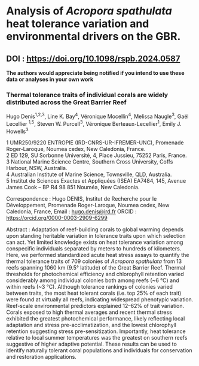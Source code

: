 # Analysis of *Acropora spathulata* heat tolerance variation and environmental drivers on the GBR.

 ## DOI : https://doi.org/10.1098/rspb.2024.0587

**The authors would appreciate being notified if you intend to use these data or analyses in your own work**

### Thermal tolerance traits of individual corals are widely distributed across the Great Barrier Reef
 
Hugo Denis<sup>1,2,3</sup>, Line K. Bay<sup>4</sup>, Véronique Mocellin<sup>4</sup>, Melissa Naugle<sup>3</sup>, Gaël Lecellier <sup>1,5</sup>, Steven W. Purcell<sup>3</sup>, Véronique Berteaux-Lecellier<sup>1</sup>, Emily J. Howells<sup>3</sup>

1 UMR250/9220 ENTROPIE (IRD-CNRS-UR-IFREMER-UNC), Promenade Roger-Laroque, Noumea cedex, New Caledonia, France.    
2 ED 129, SU Sorbonne Université, 4, Place Jussieu, 75252 Paris, France.    
3 National Marine Science Centre, Southern Cross University, Coffs Harbour, NSW, Australia.    
4 Australian Institute of Marine Science, Townsville, QLD, Australia.    
5 Institut de Sciences Exactes et Appliquées (ISEA) EA7484, 145, Avenue James Cook – BP R4 98 851 Nouméa, New Caledonia.    

Correspondence : Hugo DENIS, Institut de Recherche pour le Développement, Promenade Roger-Laroque, Noumea cedex, New Caledonia, France, Email : hugo.denis@ird.fr ORCID : https://orcid.org/0000-0003-2909-6299

Abstract : Adaptation of reef-building corals to global warming depends upon standing heritable variation in tolerance traits upon which selection can act. Yet limited knowledge exists on heat tolerance variation among conspecific individuals separated by meters to hundreds of kilometers. Here, we performed standardized acute heat stress assays to quantify the thermal tolerance traits of 709 colonies of *Acropora spathulata* from 13 reefs spanning 1060 km (9.5° latitude) of the Great Barrier Reef. Thermal thresholds for photochemical efficiency and chlorophyll retention varied considerably among individual colonies both among reefs (~6 °C) and within reefs (~3 °C). Although tolerance rankings of colonies varied between traits, the most heat tolerant corals (i.e. top 25% of each trait) were found at virtually all reefs, indicating widespread phenotypic variation. Reef-scale environmental predictors explained 12–62% of trait variation. Corals exposed to high thermal averages and recent thermal stress exhibited the greatest photochemical performance, likely reflecting local adaptation and stress pre-acclimatization, and the lowest chlorophyll retention suggesting stress pre-sensitization. Importantly, heat tolerance relative to local summer temperatures was the greatest on southern reefs suggestive of higher adaptive potential. These results can be used to identify naturally tolerant coral populations and individuals for conservation and restoration applications.

